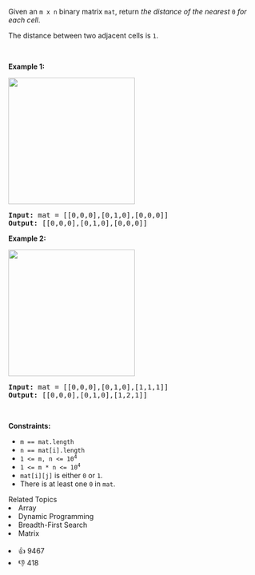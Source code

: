<p>Given an <code>m x n</code> binary matrix <code>mat</code>, return <em>the distance of the nearest </em><code>0</code><em> for each cell</em>.</p>

<p>The distance between two adjacent cells is <code>1</code>.</p>

<p>&nbsp;</p> 
<p><strong class="example">Example 1:</strong></p> 
<img alt="" src="https://assets.leetcode.com/uploads/2021/04/24/01-1-grid.jpg" style="width: 253px; height: 253px;" /> 
<pre>
<strong>Input:</strong> mat = [[0,0,0],[0,1,0],[0,0,0]]
<strong>Output:</strong> [[0,0,0],[0,1,0],[0,0,0]]
</pre>

<p><strong class="example">Example 2:</strong></p> 
<img alt="" src="https://assets.leetcode.com/uploads/2021/04/24/01-2-grid.jpg" style="width: 253px; height: 253px;" /> 
<pre>
<strong>Input:</strong> mat = [[0,0,0],[0,1,0],[1,1,1]]
<strong>Output:</strong> [[0,0,0],[0,1,0],[1,2,1]]
</pre>

<p>&nbsp;</p> 
<p><strong>Constraints:</strong></p>

<ul> 
 <li><code>m == mat.length</code></li> 
 <li><code>n == mat[i].length</code></li> 
 <li><code>1 &lt;= m, n &lt;= 10<sup>4</sup></code></li> 
 <li><code>1 &lt;= m * n &lt;= 10<sup>4</sup></code></li> 
 <li><code>mat[i][j]</code> is either <code>0</code> or <code>1</code>.</li> 
 <li>There is at least one <code>0</code> in <code>mat</code>.</li> 
</ul>

<div><div>Related Topics</div><div><li>Array</li><li>Dynamic Programming</li><li>Breadth-First Search</li><li>Matrix</li></div></div><br><div><li>👍 9467</li><li>👎 418</li></div>